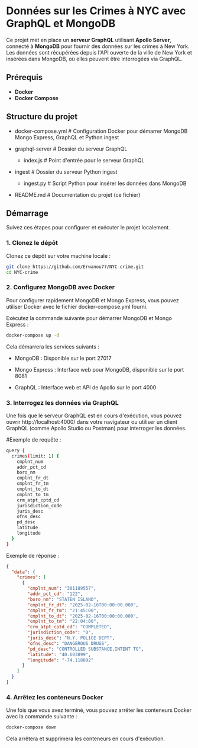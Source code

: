 # Données sur les Crimes à NYC avec GraphQL et MongoDB

Ce projet met en place un **serveur GraphQL** utilisant **Apollo Server**, connecté à **MongoDB** pour fournir des données sur les crimes à New York. Les données sont récupérées depuis l'API ouverte de la ville de New York et insérées dans MongoDB, où elles peuvent être interrogées via GraphQL.

## Prérequis

- **Docker**
- **Docker Compose**

## Structure du projet

- docker-compose.yml # Configuration Docker pour démarrer MongoDB Mongo Express, GraphQL et Python ingest

- graphql-server # Dossier du serveur GraphQL

  - index.js # Point d'entrée pour le serveur GraphQL
- ingest # Dossier du serveur Python ingest
  - ingest.py # Script Python pour  insérer les données dans MongoDB
- README.md # Documentation du projet (ce fichier)



## Démarrage

Suivez ces étapes pour configurer et exécuter le projet localement.

### 1. Clonez le dépôt

Clonez ce dépôt sur votre machine locale :

```bash
git clone https://github.com/Erwanou77/NYC-crime.git
cd NYC-crime
```

### 2. Configurez MongoDB avec Docker
Pour configurer rapidement MongoDB et Mongo Express, vous pouvez utiliser Docker avec le fichier docker-compose.yml fourni.

Exécutez la commande suivante pour démarrer MongoDB et Mongo Express :

```bash
docker-compose up -d
```
Cela démarrera les services suivants :

- MongoDB : Disponible sur le port 27017

- Mongo Express : Interface web pour MongoDB, disponible sur le port 8081
- GraphQL : Interface web et API de Apollo sur le port 4000

### 3. Interrogez les données via GraphQL

Une fois que le serveur GraphQL est en cours d'exécution, vous pouvez ouvrir http://localhost:4000/ dans votre navigateur ou utiliser un client GraphQL (comme Apollo Studio ou Postman) pour interroger les données.

#Exemple de requête :
```bash
query {
  crimes(limit: 1) {
    cmplnt_num
    addr_pct_cd
    boro_nm
    cmplnt_fr_dt
    cmplnt_fr_tm
    cmplnt_to_dt
    cmplnt_to_tm
    crm_atpt_cptd_cd
    jurisdiction_code
    juris_desc
    ofns_desc
    pd_desc
    latitude
    longitude
  }
}
```
Exemple de réponse :
```json
{
  "data": {
    "crimes": [
      {
        "cmplnt_num": "301189557",
        "addr_pct_cd": "122",
        "boro_nm": "STATEN ISLAND",
        "cmplnt_fr_dt": "2025-02-16T00:00:00.000",
        "cmplnt_fr_tm": "21:45:00",
        "cmplnt_to_dt": "2025-02-16T00:00:00.000",
        "cmplnt_to_tm": "22:04:00",
        "crm_atpt_cptd_cd": "COMPLETED",
        "jurisdiction_code": "0",
        "juris_desc": "N.Y. POLICE DEPT",
        "ofns_desc": "DANGEROUS DRUGS",
        "pd_desc": "CONTROLLED SUBSTANCE,INTENT TO",
        "latitude": "40.603899",
        "longitude": "-74.118892"
      }
    ]
  }
}
```
### 4. Arrêtez les conteneurs Docker
Une fois que vous avez terminé, vous pouvez arrêter les conteneurs Docker avec la commande suivante :

```bash
docker-compose down
```
Cela arrêtera et supprimera les conteneurs en cours d'exécution.
